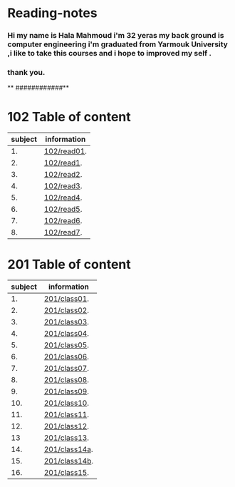 # Reading-notes



### **Hi my name is Hala Mahmoud i'm 32 yeras my back ground is computer engineering  i'm graduated from Yarmouk University ,i like to take this courses  and i hope  to improved my self .**

### thank you.

** ############**

# 102 Table of content

|subject| information|
|------ | ------|
|1. |  [102/read01](https://hala-89.github.io/reading-notes/102/read01).|
|2. |  [102/read1](https://hala-89.github.io/reading-notes/102/read1).|
|3. |  [102/read2](https://hala-89.github.io/reading-notes/102/read2).|
|4. |  [102/read3](https://hala-89.github.io/reading-notes/102/read3).|
|5. |  [102/read4](https://hala-89.github.io/reading-notes/102/read4).|
|6. |  [102/read5](https://hala-89.github.io/reading-notes/102/read5).|
|7. |  [102/read6](https://hala-89.github.io/reading-notes/102/read6).|
|8. |  [102/read7](https://hala-89.github.io/reading-notes/102/read7).|


# 201 Table of content

|subject| information|
|------ | ------|
|1. |  [201/class01](https://hala-89.github.io/reading-notes/201/class01).|
|2. |  [201/class02](https://hala-89.github.io/reading-notes/201/class02).|
|3. |  [201/class03](https://hala-89.github.io/reading-notes/201/class03).|
|4. |  [201/class04](https://hala-89.github.io/reading-notes/201/class04).|
|5. |  [201/class05](https://hala-89.github.io/reading-notes/201/class05).|
|6. |  [201/class06](https://hala-89.github.io/reading-notes/201/class06).|
|7. |  [201/class07](https://hala-89.github.io/reading-notes/201/class07).|
|8. |  [201/class08](https://hala-89.github.io/reading-notes/201/class08).|
|9. |  [201/class09](https://hala-89.github.io/reading-notes/201/class09).|
|10.|  [201/class10](https://hala-89.github.io/reading-notes/201/class10).|
|11.|  [201/class11](https://hala-89.github.io/reading-notes/201/class11).|
|12.|  [201/class12](https://hala-89.github.io/reading-notes/201/class12).|
|13 |  [201/class13](https://hala-89.github.io/reading-notes/201/class13).|
|14.|  [201/class14a](https://hala-89.github.io/reading-notes/201/class14a).|
|15.|  [201/class14b](https://hala-89.github.io/reading-notes/201/class14b).|
|16.|  [201/class15](https://hala-89.github.io/reading-notes/201/class15).|